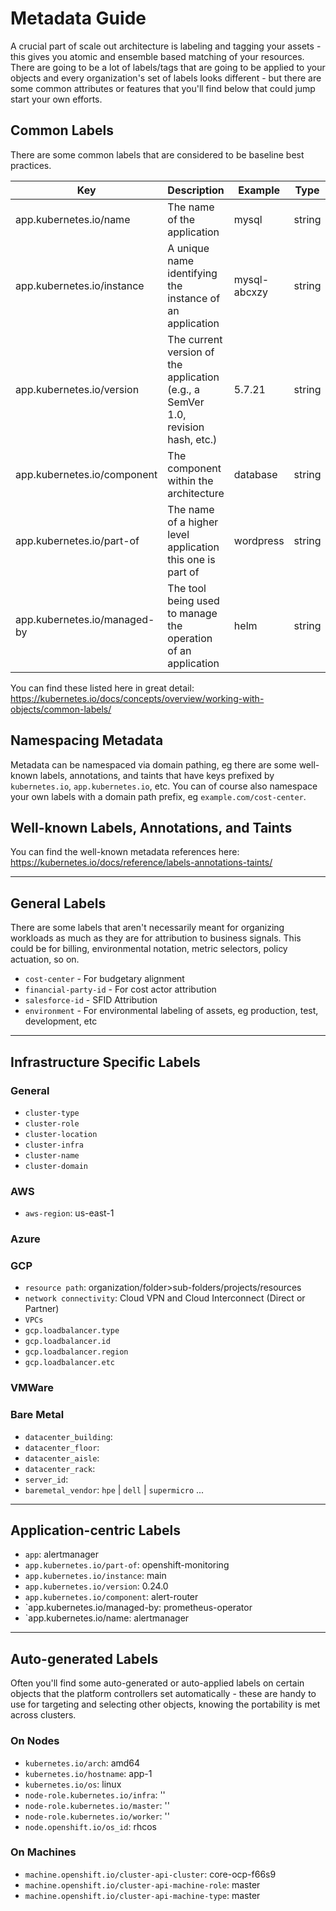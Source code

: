 # Metadata Guide

A crucial part of scale out architecture is labeling and tagging your assets - this gives you atomic and ensemble based matching of your resources.  There are going to be a lot of labels/tags that are going to be applied to your objects and every organization's set of labels looks different - but there are some common attributes or features that you'll find below that could jump start your own efforts.

## Common Labels

There are some common labels that are considered to be baseline best practices.

| Key                          | Description                                                                      | Example      | Type   |
|------------------------------|----------------------------------------------------------------------------------|--------------|--------|
| app.kubernetes.io/name       | The name of the application                                                      | mysql        | string |
| app.kubernetes.io/instance   | A unique name identifying the instance of an application                         | mysql-abcxzy | string |
| app.kubernetes.io/version    | The current version of the application (e.g., a SemVer 1.0, revision hash, etc.) | 5.7.21       | string |
| app.kubernetes.io/component  | The component within the architecture                                            | database     | string |
| app.kubernetes.io/part-of    | The name of a higher level application this one is part of                       | wordpress    | string |
| app.kubernetes.io/managed-by | The tool being used to manage the operation of an application                    | helm         | string |

You can find these listed here in great detail: https://kubernetes.io/docs/concepts/overview/working-with-objects/common-labels/

## Namespacing Metadata

Metadata can be namespaced via domain pathing, eg there are some well-known labels, annotations, and taints that have keys prefixed by `kubernetes.io`, `app.kubernetes.io`, etc.  You can of course also namespace your own labels with a domain path prefix, eg `example.com/cost-center`.

## Well-known Labels, Annotations, and Taints

You can find the well-known metadata references here: https://kubernetes.io/docs/reference/labels-annotations-taints/

---

## General Labels

There are some labels that aren't necessarily meant for organizing workloads as much as they are for attribution to business signals.  This could be for billing, environmental notation, metric selectors, policy actuation, so on.

- `cost-center` - For budgetary alignment
- `financial-party-id` - For cost actor attribution
- `salesforce-id` - SFID Attribution
- `environment` - For environmental labeling of assets, eg production, test, development, etc

---

## Infrastructure Specific Labels

### General

- `cluster-type`
- `cluster-role`
- `cluster-location`
- `cluster-infra`
- `cluster-name`
- `cluster-domain`

### AWS

- `aws-region`: us-east-1

### Azure

### GCP

- `resource path`: organization/folder>sub-folders/projects/resources
- `network connectivity`: Cloud VPN and Cloud Interconnect (Direct or Partner)
- `VPCs `
- `gcp.loadbalancer.type`
- `gcp.loadbalancer.id`
- `gcp.loadbalancer.region`
- `gcp.loadbalancer.etc`

### VMWare

### Bare Metal

- `datacenter_building`: 
- `datacenter_floor`: 
- `datacenter_aisle`: 
- `datacenter_rack`: 
- `server_id`: 
- `baremetal_vendor`: `hpe` | `dell` | `supermicro` ...

---

## Application-centric Labels

- `app`: alertmanager
- `app.kubernetes.io/part-of`: openshift-monitoring
- `app.kubernetes.io/instance`: main
- `app.kubernetes.io/version`: 0.24.0
- `app.kubernetes.io/component`: alert-router
- `app.kubernetes.io/managed-by: prometheus-operator
- `app.kubernetes.io/name: alertmanager

---

## Auto-generated Labels

Often you'll find some auto-generated or auto-applied labels on certain objects that the platform controllers set automatically - these are handy to use for targeting and selecting other objects, knowing the portability is met across clusters.

### On Nodes

- `kubernetes.io/arch`: amd64
- `kubernetes.io/hostname`: app-1
- `kubernetes.io/os`: linux
- `node-role.kubernetes.io/infra`: ''
- `node-role.kubernetes.io/master`: ''
- `node-role.kubernetes.io/worker`: ''
- `node.openshift.io/os_id`: rhcos

### On Machines

- `machine.openshift.io/cluster-api-cluster`: core-ocp-f66s9
- `machine.openshift.io/cluster-api-machine-role`: master
- `machine.openshift.io/cluster-api-machine-type`: master
